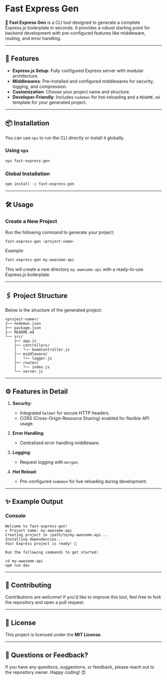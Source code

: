# Fast Express Gen

🚀 **Fast Express Gen** is a CLI tool designed to generate a complete Express.js boilerplate in seconds. It provides a robust starting point for backend development with pre-configured features like middleware, routing, and error handling.

---

## 🌟 Features

- **Express.js Setup**: Fully configured Express server with modular architecture.
- **Middlewares**: Pre-installed and configured middlewares for security, logging, and compression.
- **Customization**: Choose your project name and structure.
- **Developer-Friendly**: Includes `nodemon` for hot-reloading and a `README.md` template for your generated project.

---

## 📦 Installation

You can use `npx` to run the CLI directly or install it globally.

### Using `npx`
```bash
npx fast-express-gen
```

### Global Installation
```bash
npm install -g fast-express-gen
```

---

## 🛠️ Usage

### Create a New Project
Run the following command to generate your project:
```bash
fast-express-gen <project-name>
```

Example:
```bash
fast-express-gen my-awesome-api
```

This will create a new directory `my-awesome-api` with a ready-to-use Express.js boilerplate.

---

## 🖇️ Project Structure

Below is the structure of the generated project:

```
<project-name>/
├── nodemon.json
├── package.json
├── README.md
└── src/
    ├── app.js
    ├── controllers/
    │   └── homeController.js
    ├── middleware/
    │   └── logger.js
    ├── routes/
    │   └── index.js
    └── server.js
```

---

## ⚙️ Features in Detail

1. **Security**:
   - Integrated `helmet` for secure HTTP headers.
   - CORS (Cross-Origin Resource Sharing) enabled for flexible API usage.

2. **Error Handling**:
   - Centralized error handling middleware.

3. **Logging**:
   - Request logging with `morgan`.

4. **Hot Reload**:
   - Pre-configured `nodemon` for live reloading during development.

---

## ✨ Example Output

### Console
```
Welcome to fast-express-gen!
✔ Project name: my-awesome-api
Creating project in /path/to/my-awesome-api...
Installing dependencies...
Your Express project is ready! 🚀

Run the following commands to get started:

cd my-awesome-api
npm run dev
```

---

## 🤝 Contributing

Contributions are welcome! If you'd like to improve this tool, feel free to fork the repository and open a pull request.

---

## 📝 License

This project is licensed under the **MIT License**.

---

## 💬 Questions or Feedback?

If you have any questions, suggestions, or feedback, please reach out to the repository owner. Happy coding! 😊
